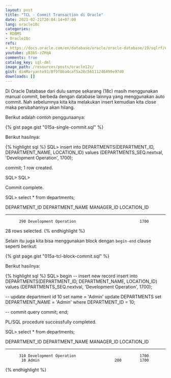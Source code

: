 ```yaml
---
layout: post
title: "TCL - Commit Transaction di Oracle"
date: 2021-02-21T20:04:14+07:00
lang: oracle18c
categories:
- RDBMS
- Oracle18c
refs: 
- https://docs.oracle.com/en/database/oracle/oracle-database/19/sqlrf/COMMIT.html#GUID-6CD5C9A7-54B9-4FA2-BA3C-D6B4492B9EE2
youtube: yB3bS-zZHqA
comments: true
catalog_key: sql-dml
image_path: /resources/posts/oracle12c/
gist: dimMaryanto93/8f9f0ba4caf5a28c56111246499e97d0
downloads: []
---
```


Di Oracle Database dari dulu sampe sekarang (18c) masih menggunakan manual commit, berbeda dengan database lainnya yang menggunakan auto commit. Nah sebelumnya kita kita melakukan insert kemudian kita close maka perubahannya akan hilang.

Berikut adalah contoh penggunaanya:

{% gist page.gist "015a-single-commit.sql" %}

Berikut hasilnya:

{% highlight sql %}
SQL> insert into DEPARTMENTS(DEPARTMENT_ID, DEPARTMENT_NAME, LOCATION_ID)
values (DEPARTMENTS_SEQ.nextval, 'Development Operation', 1700);

commit; 
1 row created.

SQL> SQL>

Commit complete.

SQL> select * from departments;

DEPARTMENT_ID DEPARTMENT_NAME                MANAGER_ID LOCATION_ID
------------- ------------------------------ ---------- -----------
          290 Development Operation                            1700

28 rows selected.
{% endhighlight %}

Selain itu juga kita bisa menggunakan block dengan `begin-end` clause seperti berikut:

{% gist page.gist "015a-tcl-block-commit.sql" %}

Berikut hasilnya:

{% highlight sql %}
SQL> begin
--     insert new record
    insert into DEPARTMENTS(DEPARTMENT_ID, DEPARTMENT_NAME, LOCATION_ID)
    values (DEPARTMENTS_SEQ.nextval, 'Development Operation', 1700);

-- update department id 10 set name = 'Admin'
    update DEPARTMENTS
    set DEPARTMENT_NAME = 'Admin'
    where DEPARTMENT_ID = 10;

--     commit query
    commit;
end;

PL/SQL procedure successfully completed.

SQL> select * from departments;

DEPARTMENT_ID DEPARTMENT_NAME                MANAGER_ID LOCATION_ID
------------- ------------------------------ ---------- -----------
          310 Development Operation                            1700
           10 Admin                                 200        1700
{% endhighlight %}